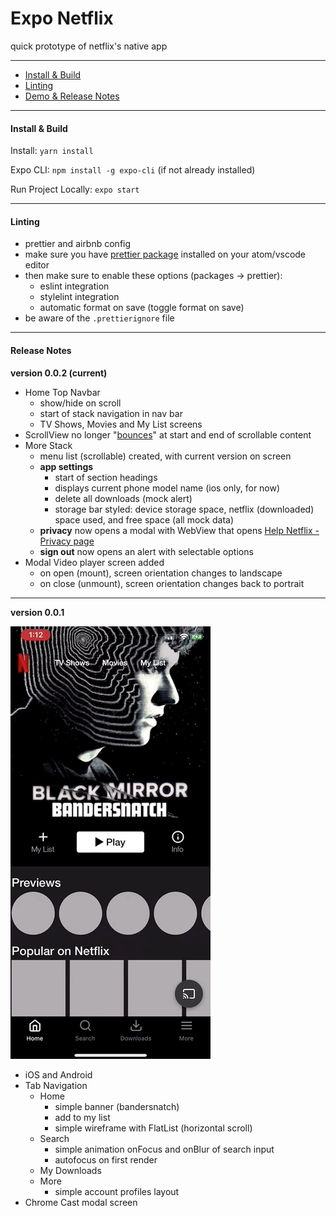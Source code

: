# Expo Netflix

quick prototype of netflix's native app

---

- [Install & Build](#install--build)
- [Linting](#linting)
- [Demo & Release Notes](#release-notes)

---

#### Install & Build

Install: `yarn install`

Expo CLI: `npm install -g expo-cli` (if not already installed)

Run Project Locally: `expo start`

---

#### Linting

- prettier and airbnb config
- make sure you have [prettier package](https://atom.io/packages/prettier-atom) installed on your atom/vscode editor
- then make sure to enable these options (packages → prettier):
  - eslint integration
  - stylelint integration
  - automatic format on save (toggle format on save)
- be aware of the `.prettierignore` file

---

#### Release Notes

**version 0.0.2 (current)**

- Home Top Navbar
  - show/hide on scroll
  - start of stack navigation in nav bar
  - TV Shows, Movies and My List screens
- ScrollView no longer "[bounces](https://facebook.github.io/react-native/docs/scrollview#bounces)" at start and end of scrollable content
- More Stack
  - menu list (scrollable) created, with current version on screen
  - **app settings**
    - start of section headings
    - displays current phone model name (ios only, for now)
    - delete all downloads (mock alert)
    - storage bar styled: device storage space, netflix (downloaded) space used, and free space (all mock data)
  - **privacy** now opens a modal with WebView that opens [Help Netflix - Privacy page](https://help.netflix.com/legal/privacy?headless=true&locale=en-US)
  - **sign out** now opens an alert with selectable options
- Modal Video player screen added
  - on open (mount), screen orientation changes to landscape
  - on close (unmount), screen orientation changes back to portrait

---

**version 0.0.1**

<p align="left">
  <img src="creative/releases/expo-netflix-0.0.1.gif?raw=true" width="320" />
</p>

- iOS and Android
- Tab Navigation
  - Home
    - simple banner (bandersnatch)
    - add to my list
    - simple wireframe with FlatList (horizontal scroll)
  - Search
    - simple animation onFocus and onBlur of search input
    - autofocus on first render
  - My Downloads
  - More
    - simple account profiles layout
- Chrome Cast modal screen
